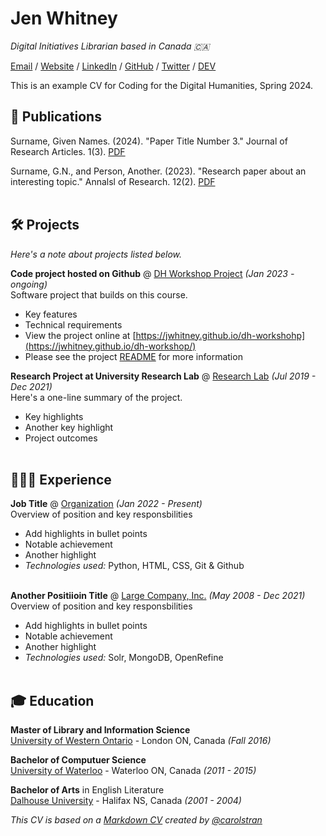 # Jen Whitney

_Digital Initiatives Librarian based in Canada 🇨🇦_ <br>

[Email](mailto:hello@example.com) / [Website](https://not-a-site.com/) / [LinkedIn](https://not-a-site.com/) / [GitHub](https://not-a-site.com/) / [Twitter](https://not-a-site.com/) / [DEV](https://not-a-site.com/)

This is an example CV for Coding for the Digital Humanities, Spring 2024.

## 📄 Publications

Surname, Given Names. (2024). "Paper Title Number 3." Journal of Research Articles. 1(3). [PDF](https://example.com/files/paper3.pdf)

Surname, G.N., and Person, Another. (2023). "Research paper about an interesting topic." Annalsl of Research. 12(2). [PDF](https://example.com/files/paper3.pdf)
<br><br>

## 🛠️ Projects

_Here's a note about projects listed below._

**Code project hosted on Github** @ [DH Workshop Project](https://github.com/jwhitney/dh-workshop) _(Jan 2023 - ongoing)_ <br>
Software project that builds on this course.
  - Key features
  - Technical requirements
  - View the project online at [https://jwhitney.github.io/dh-workshohp](https://jwhitney.github.io/dh-workshop/)
  - Please see the project [README](https://github.com/cu-library/etddepositor/blob/main/READMEmd) for more information

**Research Project at University Research Lab** @ [Research Lab](https://example.com/) _(Jul 2019 - Dec 2021)_ <br>
Here's a one-line summary of the project.
  - Key highlights 
  - Another key highlight
  - Project outcomes 
  <br><br>


## 👩🏼‍💻 Experience

**Job Title** @ [Organization](https://example.com/) _(Jan 2022 - Present)_ <br>
Overview of position and key responsbilities
  - Add highlights in bullet points
  - Notable achievement 
  - Another highlight
  - _Technologies used:_ Python, HTML, CSS, Git & Github
<br><br>

**Another Positiioin Title** @ [Large Company, Inc.](https://example.com/) _(May 2008 - Dec 2021)_ <br>
Overview of position and key responsbilities
  - Add highlights in bullet points
  - Notable achievement 
  - Another highlight
  - _Technologies used:_ Solr, MongoDB, OpenRefine
<br><br>

## 🎓 Education

**Master of Library and Information Science**<br>
[University of Western Ontario](https://uwo.ca/) - London ON, Canada _(Fall 2016)_

**Bachelor of Computuer Science** <br>
[University of Waterloo](https://uwaterloo.ca/) - Waterloo ON, Canada _(2011 - 2015)_

**Bachelor of Arts** in English Literature<br>
[Dalhouse University](https://dal.ca/) - Halifax NS, Canada _(2001 - 2004)_

*This CV is based on a [Markdown CV](https://github.com/carolstran/cv) created by [@carolstran](https://github.com/carolstran)*

